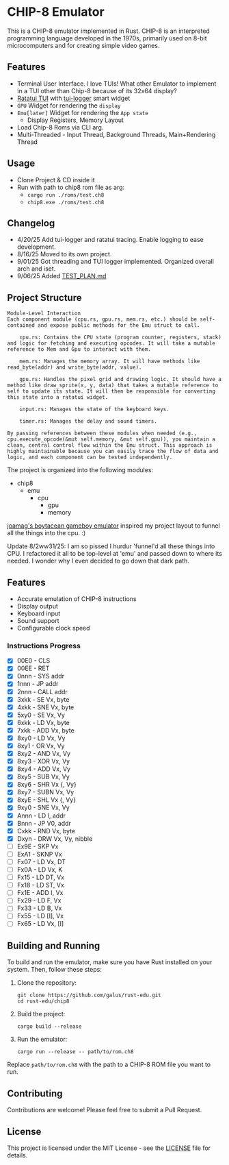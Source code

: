 # CHIP-8 Emulator

This is a CHIP-8 emulator implemented in Rust.
CHIP-8 is an interpreted programming language developed in the 1970s, primarily used on 8-bit microcomputers and for creating simple video games.


## Features

- Terminal User Interface. I love TUIs! What other Emulator to implement in a TUI other than Chip-8 because of its 32x64 display?
- [Ratatui TUI](https://ratatui.rs/) with [tui-logger](https://github.com/gin66/tui-logger/) smart widget
- `GPU` Widget for rendering the `display`
- `Emu[later]` Widget for rendering the `App state`
    - Display Registers, Memory Layout
- Load Chip-8 Roms via CLI arg.
- Multi-Threaded - Input Thread, Background Threads, Main+Rendering Thread

## Usage

- Clone Project & CD inside it
- Run with path to chip8 rom file as arg: 
    - `cargo run ./roms/test.ch8`
    - `chip8.exe ./roms/test.ch8`

## Changelog

- 4/20/25 Add tui-logger and ratatui tracing. Enable logging to ease development.
- 8/16/25 Moved to its own project.
- 9/01/25 Got threading and TUI logger implemented. Organized overall arch and iset.
- 9/06/25 Added [TEST_PLAN.md](/TEST_PLAN.md)

## Project Structure

```
Module-Level Interaction
Each component module (cpu.rs, gpu.rs, mem.rs, etc.) should be self-contained and expose public methods for the Emu struct to call.

    cpu.rs: Contains the CPU state (program counter, registers, stack) and logic for fetching and executing opcodes. It will take a mutable reference to Mem and Gpu to interact with them.

    mem.rs: Manages the memory array. It will have methods like read_byte(addr) and write_byte(addr, value).

    gpu.rs: Handles the pixel grid and drawing logic. It should have a method like draw_sprite(x, y, data) that takes a mutable reference to self to update its state. It will then be responsible for converting this state into a ratatui widget.

    input.rs: Manages the state of the keyboard keys.

    timer.rs: Manages the delay and sound timers.

By passing references between these modules when needed (e.g., cpu.execute_opcode(&mut self.memory, &mut self.gpu)), you maintain a clean, central control flow within the Emu struct. This approach is highly maintainable because you can easily trace the flow of data and logic, and each component can be tested independently.
```

The project is organized into the following modules:

- chip8
    - emu
        - cpu
            - gpu
            - memory

[joamag's boytacean gameboy emulator](https://github.com/joamag/boytacean) 
inspired my project layout to funnel all the things into the cpu. :)

Update 8/2ww31/25: I am so pissed I hurdur 'funnel'd all these things into CPU.
I refactored it all to be top-level at 'emu' and passed down to where its needed.
I wonder why I even decided to go down that dark path.

## Features

- Accurate emulation of CHIP-8 instructions
- Display output
- Keyboard input
- Sound support
- Configurable clock speed

### Instructions Progress

- [X] 00E0 - CLS
- [X] 00EE - RET
- [X] 0nnn - SYS addr
- [X] 1nnn - JP addr
- [X] 2nnn - CALL addr
- [X] 3xkk - SE Vx, byte
- [X] 4xkk - SNE Vx, byte
- [X] 5xy0 - SE Vx, Vy
- [X] 6xkk - LD Vx, byte
- [X] 7xkk - ADD Vx, byte
- [X] 8xy0 - LD Vx, Vy
- [X] 8xy1 - OR Vx, Vy
- [X] 8xy2 - AND Vx, Vy
- [X] 8xy3 - XOR Vx, Vy
- [X] 8xy4 - ADD Vx, Vy
- [X] 8xy5 - SUB Vx, Vy
- [X] 8xy6 - SHR Vx {, Vy}
- [X] 8xy7 - SUBN Vx, Vy
- [X] 8xyE - SHL Vx {, Vy}
- [X] 9xy0 - SNE Vx, Vy
- [X] Annn - LD I, addr
- [X] Bnnn - JP V0, addr
- [X] Cxkk - RND Vx, byte
- [X] Dxyn - DRW Vx, Vy, nibble
- [ ] Ex9E - SKP Vx
- [ ] ExA1 - SKNP Vx
- [ ] Fx07 - LD Vx, DT
- [ ] Fx0A - LD Vx, K
- [ ] Fx15 - LD DT, Vx
- [ ] Fx18 - LD ST, Vx
- [ ] Fx1E - ADD I, Vx
- [ ] Fx29 - LD F, Vx
- [ ] Fx33 - LD B, Vx
- [ ] Fx55 - LD [I], Vx
- [ ] Fx65 - LD Vx, [I]

## Building and Running

To build and run the emulator, make sure you have Rust installed on your system. Then, follow these steps:

1. Clone the repository:
   ```
   git clone https://github.com/galus/rust-edu.git
   cd rust-edu/chip8
   ```

2. Build the project:
   ```
   cargo build --release
   ```

3. Run the emulator:
   ```
   cargo run --release -- path/to/rom.ch8
   ```

Replace `path/to/rom.ch8` with the path to a CHIP-8 ROM file you want to run.

## Contributing

Contributions are welcome! Please feel free to submit a Pull Request.

## License

This project is licensed under the MIT License - see the [LICENSE](LICENSE) file for details.
